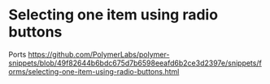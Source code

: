 # Selecting one item using radio buttons

Ports https://github.com/PolymerLabs/polymer-snippets/blob/49f82644b6bdc675d7b6598eeafd6b2ce3d2397e/snippets/forms/selecting-one-item-using-radio-buttons.html
